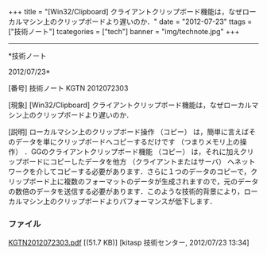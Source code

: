 ﻿+++
title = "[Win32/Clipboard] クライアントクリップボード機能は，なぜローカルマシン上のクリップボードより遅いのか．"
date = "2012-07-23"
ttags = ["技術ノート"]
tcategories = ["tech"]
banner = "img/technote.jpg"
+++

-----------------------------------------------------------------------------------------------------------------------------

*技術ノート

2012/07/23*


[番号]
技術ノート KGTN 2012072303

[現象]
[Win32/Clipboard]
クライアントクリップボード機能は，なぜローカルマシン上のクリップボードより遅いのか．

[説明]
ローカルマシン上のクリップボード操作 （コピー）
は，簡単に言えばそのデータを単にクリップボードへコピーするだけです
（つまりメモリ上の操作） ．GGのクライアントクリップボード機能 （コピー）
は，それに加えクリップボードにコピーしたデータを他方
（クライアントまたはサーバ）
へネットワークを介してコピーする必要があります．さらに１つのデータのコピーで，クリップボード上に複数のフォーマットのデータが生成されますので，元のデータの数倍のデータを送信する必要があります．このような技術的背景により，ローカルマシン上のクリップボードよりパフォーマンスが低下します．


### ファイル

 
 


[KGTN2012072303.pdf](http://techreport.kitasp.net/attachments/download/952/KGTN2012072303.pdf)
 [(51.7 KB)] [kitasp 技術センター, 2012/07/23
13:34]


 


 

